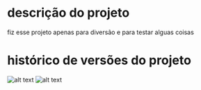 # descrição do projeto

fiz esse projeto apenas para diversão e para testar alguas coisas

# histórico de versões do projeto
![alt text](versões/version1.png)
![alt text](versões/version2.png)